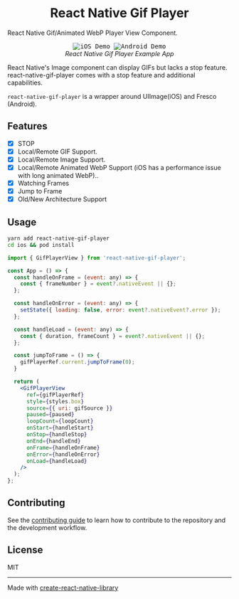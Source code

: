 <h1 align="center">
  React Native Gif Player
</h1>

React Native Gif/Animated WebP Player View Component.

</div>
<p align="center" >
  <kbd>
    <img
      src="https://github.com/ysfzrn/react-native-gif-player/blob/main/assets/recordiOS.gif?raw=true"
      title="iOS Demo"
      float="left"
    >
  </kbd>
  <kbd>
    <img
      src="https://github.com/ysfzrn/react-native-gif-player/blob/main/assets/recordAndroid.gif?raw=true"
      title="Android Demo"
      float="right"
    >
  </kbd>
  <br>
  <em>React Native Gif Player Example App</em>
</p>

React Native's Image component can display GIFs but lacks a stop feature. react-native-gif-player comes with a stop feature and additional capabilities.

`react-native-gif-player` is a wrapper around UIImage(iOS) and Fresco (Android).

## Features

- [x] STOP
- [x] Local/Remote GIF Support.
- [x] Local/Remote Image Support.
- [x] Local/Remote Animated WebP Support (iOS has a performance issue with long animated WebP)..
- [x] Watching Frames
- [x] Jump to Frame
- [x] Old/New Architecture Support

## Usage

```bash
yarn add react-native-gif-player
cd ios && pod install
```

```jsx
import { GifPlayerView } from 'react-native-gif-player';

const App = () => {
  const handleOnFrame = (event: any) => {
    const { frameNumber } = event?.nativeEvent || {};
  };

  const handleOnError = (event: any) => {
    setState({ loading: false, error: event?.nativeEvent?.error });
  };

  const handleLoad = (event: any) => {
    const { duration, frameCount } = event?.nativeEvent || {};
  };

  const jumpToFrame = () => {
    gifPlayerRef.current.jumpToFrame(0);
  }

  return (
    <GifPlayerView
      ref={gifPlayerRef}
      style={styles.box}
      source={{ uri: gifSource }}
      paused={paused}
      loopCount={loopCount}
      onStart={handleStart}
      onStop={handleStop}
      onEnd={handleEnd}
      onFrame={handleOnFrame}
      onError={handleOnError}
      onLoad={handleLoad}
    />
  );
};
```

## Contributing

See the [contributing guide](CONTRIBUTING.md) to learn how to contribute to the repository and the development workflow.

## License

MIT

---

Made with [create-react-native-library](https://github.com/callstack/react-native-builder-bob)

